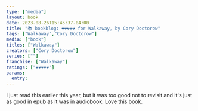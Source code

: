```yaml
---
type: ["media"]
layout: book
date: 2023-08-26T15:45:37-04:00
title: "📚 bookblog: ❤️❤️❤️❤️❤️ for Walkaway, by Cory Doctorow"
tags: ["Walkaway","Cory Doctorow"]
media: ["book"]
titles: ["Walkaway"]
creators: ["Cory Doctorow"]
series: [""]
franchise: ["Walkaway"]
ratings: ["❤️❤️❤️❤️❤️"]
params:
  entry:
---
```

I just read this earlier this year, but it was too good not to revisit and it's just as good in epub as it was in audiobook. Love this book.
